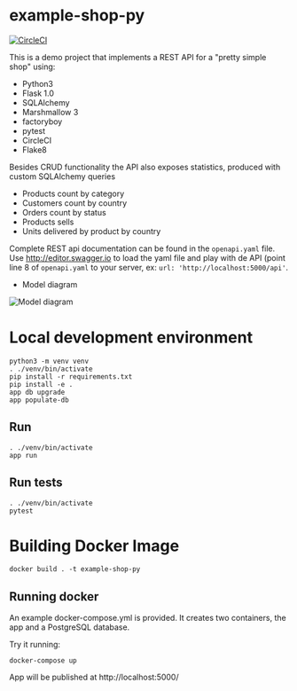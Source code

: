 # example-shop-py

[![CircleCI](https://circleci.com/gh/miguelgarcia/example-shop-py.svg?style=svg)](https://circleci.com/gh/miguelgarcia/example-shop-py)

This is a demo project that implements a REST API for a "pretty simple shop" using:

- Python3
- Flask 1.0
- SQLAlchemy
- Marshmallow 3
- factoryboy
- pytest
- CircleCI
- Flake8

Besides CRUD functionality the API also exposes statistics, produced with custom SQLAlchemy queries

- Products count by category
- Customers count by country
- Orders count by status
- Products sells
- Units delivered by product by country


Complete REST api documentation can be found in the `openapi.yaml` file. Use 
http://editor.swagger.io to load the yaml file and play with de API (point line 8 of `openapi.yaml` to your server, ex: `url: 'http://localhost:5000/api'`.

- Model diagram

![Model diagram](https://raw.githubusercontent.com/miguelgarcia/example-shop-py/master/dbmodel.png)

# Local development environment

    python3 -m venv venv
    . ./venv/bin/activate
    pip install -r requirements.txt
    pip install -e .
    app db upgrade
    app populate-db
    
## Run

    . ./venv/bin/activate
    app run
    
## Run tests

    . ./venv/bin/activate
    pytest
    
# Building Docker Image

    docker build . -t example-shop-py

## Running docker

An example docker-compose.yml is provided. It creates two containers, the app
and a PostgreSQL database.

Try it running:

    docker-compose up

App will be published at http://localhost:5000/